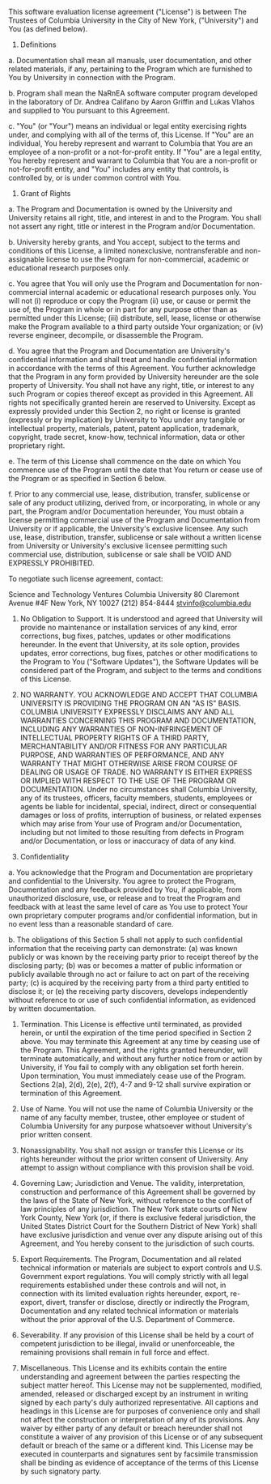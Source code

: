 This software evaluation license agreement ("License") is between The Trustees of Columbia University in the City of New York, ("University") and You (as defined below).

1. Definitions

a. Documentation shall mean all manuals, user documentation, and other related materials, if any, pertaining to the Program which are furnished to You by University in connection with the Program.

b. Program shall mean the NaRnEA software computer program developed in the laboratory of Dr. Andrea Califano by Aaron Griffin and Lukas Vlahos and supplied to You pursuant to this Agreement.

c. "You" (or "Your") means an individual or legal entity exercising rights under, and complying with all of the terms of, this License. If "You" are an individual, You hereby represent and warrant to Columbia that You are an employee of a non-profit or a not-for-profit entity. If "You" are a legal entity, You hereby represent and warrant to Columbia that You are a non-profit or not-for-profit entity, and "You" includes any entity that controls, is controlled by, or is under common control with You.

1. Grant of Rights

a. The Program and Documentation is owned by the University and University retains all right, title, and interest in and to the Program. You shall not assert any right, title or interest in the Program and/or Documentation.

b. University hereby grants, and You accept, subject to the terms and conditions of this License, a limited nonexclusive, nontransferable and non-assignable license to use the Program for non-commercial, academic or educational research purposes only.

c. You agree that You will only use the Program and Documentation for non-commercial internal academic or educational research purposes only. You will not (i) reproduce or copy the Program (ii) use, or cause or permit the use of, the Program in whole or in part for any purpose other than as permitted under this License; (iii) distribute, sell, lease, license or otherwise make the Program available to a third party outside Your organization; or (iv) reverse engineer, decompile, or disassemble the Program.

d. You agree that the Program and Documentation are University's confidential information and shall treat and handle confidential information in accordance with the terms of this Agreement. You further acknowledge that the Program in any form provided by University hereunder are the sole property of University. You shall not have any right, title, or interest to any such Program or copies thereof except as provided in this Agreement. All rights not specifically granted herein are reserved to University. Except as expressly provided under this Section 2, no right or license is granted (expressly or by implication) by University to You under any tangible or intellectual property, materials, patent, patent application, trademark, copyright, trade secret, know-how, technical information, data or other proprietary right.

e. The term of this License shall commence on the date on which You commence use of the Program until the date that You return or cease use of the Program or as specified in Section 6 below.

f. Prior to any commercial use, lease, distribution, transfer, sublicense or sale of any product utilizing, derived from, or incorporating, in whole or any part, the Program and/or Documentation hereunder, You must obtain a license permitting commercial use of the Program and Documentation from University or if applicable, the University's exclusive licensee. Any such use, lease, distribution, transfer, sublicense or sale without a written license from University or University's exclusive licensee permitting such commercial use, distribution, sublicense or sale shall be VOID AND EXPRESSLY PROHIBITED.

To negotiate such license agreement, contact:

Science and Technology Ventures Columbia University 80 Claremont Avenue #4F New York, NY 10027 (212) 854-8444 stvinfo@columbia.edu

1. No Obligation to Support. It is understood and agreed that University will provide no maintenance or installation services of any kind, error corrections, bug fixes, patches, updates or other modifications hereunder. In the event that University, at its sole option, provides updates, error corrections, bug fixes, patches or other modifications to the Program to You ("Software Updates"), the Software Updates will be considered part of the Program, and subject to the terms and conditions of this License.

2. NO WARRANTY. YOU ACKNOWLEDGE AND ACCEPT THAT COLUMBIA UNIVERSITY IS PROVIDING THE PROGRAM ON AN "AS IS" BASIS. COLUMBIA UNIVERSITY EXPRESSLY DISCLAIMS ANY AND ALL WARRANTIES CONCERNING THIS PROGRAM AND DOCUMENTATION, INCLUDING ANY WARRANTIES OF NON-INFRINGEMENT OF INTELLECTUAL PROPERTY RIGHTS OF A THIRD PARTY, MERCHANTABILITY AND/OR FITNESS FOR ANY PARTICULAR PURPOSE, AND WARRANTIES OF PERFORMANCE, AND ANY WARRANTY THAT MIGHT OTHERWISE ARISE FROM COURSE OF DEALING OR USAGE OF TRADE. NO WARRANTY IS EITHER EXPRESS OR IMPLIED WITH RESPECT TO THE USE OF THE PROGRAM OR DOCUMENTATION. Under no circumstances shall Columbia University, any of its trustees, officers, faculty members, students, employees or agents be liable for incidental, special, indirect, direct or consequential damages or loss of profits, interruption of business, or related expenses which may arise from Your use of Program and/or Documentation, including but not limited to those resulting from defects in Program and/or Documentation, or loss or inaccuracy of data of any kind.

3. Confidentiality

a. You acknowledge that the Program and Documentation are proprietary and confidential to the University. You agree to protect the Program, Documentation and any feedback provided by You, if applicable, from unauthorized disclosure, use, or release and to treat the Program and feedback with at least the same level of care as You use to protect Your own proprietary computer programs and/or confidential information, but in no event less than a reasonable standard of care.

b. The obligations of this Section 5 shall not apply to such confidential information that the receiving party can demonstrate: (a) was known publicly or was known by the receiving party prior to receipt thereof by the disclosing party; (b) was or becomes a matter of public information or publicly available through no act or failure to act on part of the receiving party; (c) is acquired by the receiving party from a third party entitled to disclose it; or (e) the receiving party discovers, develops independently without reference to or use of such confidential information, as evidenced by written documentation.

1. Termination. This License is effective until terminated, as provided herein, or until the expiration of the time period specified in Section 2 above. You may terminate this Agreement at any time by ceasing use of the Program. This Agreement, and the rights granted hereunder, will terminate automatically, and without any further notice from or action by University, if You fail to comply with any obligation set forth herein. Upon termination, You must immediately cease use of the Program. Sections 2(a), 2(d), 2(e), 2(f), 4-7 and 9-12 shall survive expiration or termination of this Agreement.

2. Use of Name. You will not use the name of Columbia University or the name of any faculty member, trustee, other employee or student of Columbia University for any purpose whatsoever without University's prior written consent.

3. Nonassignability. You shall not assign or transfer this License or its rights hereunder without the prior written consent of University. Any attempt to assign without compliance with this provision shall be void.

4. Governing Law; Jurisdiction and Venue. The validity, interpretation, construction and performance of this Agreement shall be governed by the laws of the State of New York, without reference to the conflict of law principles of any jurisdiction. The New York state courts of New York County, New York (or, if there is exclusive federal jurisdiction, the United States District Court for the Southern District of New York) shall have exclusive jurisdiction and venue over any dispute arising out of this Agreement, and You hereby consent to the jurisdiction of such courts.

5. Export Requirements. The Program, Documentation and all related technical information or materials are subject to export controls and U.S. Government export regulations. You will comply strictly with all legal requirements established under these controls and will not, in connection with its limited evaluation rights hereunder, export, re-export, divert, transfer or disclose, directly or indirectly the Program, Documentation and any related technical information or materials without the prior approval of the U.S. Department of Commerce.

6. Severability. If any provision of this License shall be held by a court of competent jurisdiction to be illegal, invalid or unenforceable, the remaining provisions shall remain in full force and effect.

7. Miscellaneous. This License and its exhibits contain the entire understanding and agreement between the parties respecting the subject matter hereof. This License may not be supplemented, modified, amended, released or discharged except by an instrument in writing signed by each party's duly authorized representative. All captions and headings in this License are for purposes of convenience only and shall not affect the construction or interpretation of any of its provisions. Any waiver by either party of any default or breach hereunder shall not constitute a waiver of any provision of this License or of any subsequent default or breach of the same or a different kind. This License may be executed in counterparts and signatures sent by facsimile transmission shall be binding as evidence of acceptance of the terms of this License by such signatory party.